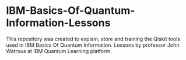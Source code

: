 # IBM-Basics-Of-Quantum-Information-Lessons
This repository was created to explain, store and training the Qiskit tools used in IBM Basics Of Quantum Information. Lessons by professor John Watrous at IBM Quantum Learning platform.
